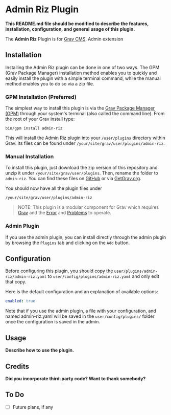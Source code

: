 # Admin Riz Plugin

**This README.md file should be modified to describe the features, installation, configuration, and general usage of this plugin.**

The **Admin Riz** Plugin is for [Grav CMS](http://github.com/getgrav/grav). Admin extension

## Installation

Installing the Admin Riz plugin can be done in one of two ways. The GPM (Grav Package Manager) installation method enables you to quickly and easily install the plugin with a simple terminal command, while the manual method enables you to do so via a zip file.

### GPM Installation (Preferred)

The simplest way to install this plugin is via the [Grav Package Manager (GPM)](http://learn.getgrav.org/advanced/grav-gpm) through your system's terminal (also called the command line).  From the root of your Grav install type:

    bin/gpm install admin-riz

This will install the Admin Riz plugin into your `/user/plugins` directory within Grav. Its files can be found under `/your/site/grav/user/plugins/admin-riz`.

### Manual Installation

To install this plugin, just download the zip version of this repository and unzip it under `/your/site/grav/user/plugins`. Then, rename the folder to `admin-riz`. You can find these files on [GitHub](https://github.com//grav-plugin-admin-riz) or via [GetGrav.org](http://getgrav.org/downloads/plugins#extras).

You should now have all the plugin files under

    /your/site/grav/user/plugins/admin-riz
	
> NOTE: This plugin is a modular component for Grav which requires [Grav](http://github.com/getgrav/grav) and the [Error](https://github.com/getgrav/grav-plugin-error) and [Problems](https://github.com/getgrav/grav-plugin-problems) to operate.

### Admin Plugin

If you use the admin plugin, you can install directly through the admin plugin by browsing the `Plugins` tab and clicking on the `Add` button.

## Configuration

Before configuring this plugin, you should copy the `user/plugins/admin-riz/admin-riz.yaml` to `user/config/plugins/admin-riz.yaml` and only edit that copy.

Here is the default configuration and an explanation of available options:

```yaml
enabled: true
```

Note that if you use the admin plugin, a file with your configuration, and named admin-riz.yaml will be saved in the `user/config/plugins/` folder once the configuration is saved in the admin.

## Usage

**Describe how to use the plugin.**

## Credits

**Did you incorporate third-party code? Want to thank somebody?**

## To Do

- [ ] Future plans, if any

